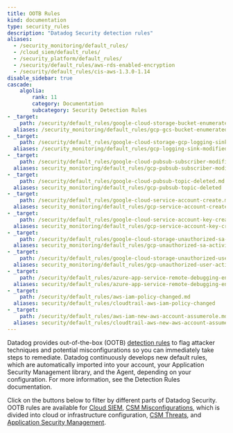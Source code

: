 ```yaml
---
title: OOTB Rules
kind: documentation
type: security_rules
description: "Datadog Security detection rules"
aliases:
  - /security_monitoring/default_rules/
  - /cloud_siem/default_rules/
  - /security_platform/default_rules/
  - /security/default_rules/aws-rds-enabled-encryption
  - /security/default_rules/cis-aws-1.3.0-1.14
disable_sidebar: true
cascade:
    algolia:
        rank: 11
        category: Documentation
        subcategory: Security Detection Rules
- _target:
    path: /security/default_rules/google-cloud-storage-bucket-enumerated.md
  aliases: /security_monitoring/default_rules/gcp-gcs-bucket-enumerated
- _target:
    path: /security/default_rules/google-cloud-storage-gcp-logging-sink-modified.md
  aliases: /security_monitoring/default_rules/gcp-logging-sink-modified
- _target:
    path: /security/default_rules/google-cloud-pubsub-subscriber-modified.md
  aliases: security_monitoring/default_rules/gcp-pubsub-subscriber-modified
- _target:
    path: /security/default_rules/google-cloud-pubsub-topic-deleted.md
  aliases: security_monitoring/default_rules/gcp-pubsub-topic-deleted
- _target:
    path: /security/default_rules/google-cloud-service-account-create.md
  aliases: security_monitoring/default_rules/gcp-service-account-create
- _target:
    path: /security/default_rules/google-cloud-service-account-key-create.md
  aliases: security_monitoring/default_rules/gcp-service-account-key-create
- _target:
    path: /security/default_rules/google-cloud-storage-unauthorized-sa-activity.md
  aliases: security_monitoring/default_rules/gcp-unauthorized-sa-activity
- _target:
    path: /security/default_rules/google-cloud-storage-unauthorized-user-activity.md
  aliases: security_monitoring/default_rules/gcp-unauthorized-user-activity
- _target:
    path: /security/default_rules/azure-app-service-remote-debugging-enabled.md
  aliases: security/default_rules/azure-app-service-remote-debugging-enabled
- _target:
    path: /security/default_rules/aws-iam-policy-changed.md
  aliases: security/default_rules/cloudtrail-aws-iam-policy-changed
- _target:
    path: /security/default_rules/aws-iam-new-aws-account-assumerole.md
  aliases: security/default_rules/cloudtrail-aws-new-aws-account-assumerole
---
```


Datadog provides out-of-the-box (OOTB) [detection rules][1] to flag attacker techniques and potential misconfigurations so you can immediately take steps to remediate. Datadog continuously develops new default rules, which are automatically imported into your account, your Application Security Management library, and the Agent, depending on your configuration. For more information, see the Detection Rules documentation.

Click on the buttons below to filter by different parts of Datadog Security. OOTB rules are available for [Cloud SIEM][2], [CSM Misconfigurations][3], which is divided into cloud or infrastructure configuration, [CSM Threats][4], and [Application Security Management][5].

[1]: /security/detection_rules/
[2]: /security/cloud_siem/
[3]: /security/misconfigurations/
[4]: /security/threats/
[5]: /security/application_security/
